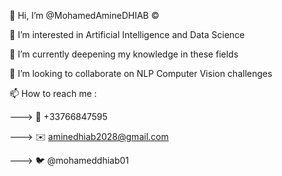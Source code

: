 👋 Hi, I’m @MohamedAmineDHIAB ©️

👀 I’m interested in Artificial Intelligence and Data Science

🌱 I’m currently deepening my knowledge in these fields

💞️ I’m looking to collaborate on NLP Computer Vision challenges 

📫 How to reach me :

---> 📱 +33766847595

---> ✉️ aminedhiab2028@gmail.com

---> 🐦 @mohameddhiab01

  


<!---
MohamedAmineDHIAB/MohamedAmineDHIAB is a ✨ special ✨ repository because its `README.md` (this file) appears on your GitHub profile.
You can click the Preview link to take a look at your changes.
--->
